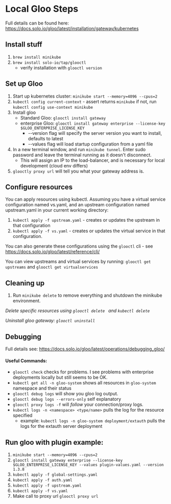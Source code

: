 # Local Gloo Steps
Full details can be found here: https://docs.solo.io/gloo/latest/installation/gateway/kubernetes
## Install stuff

1) `brew install minikube`
2) `brew install solo-io/tap/glooctl`
    - verify installation with `glooctl version`


## Set up Gloo

1) Start up kubernetes cluster: `minikube start --memory=4096 --cpus=2`
2) `kubectl config current-context` 
       - assert returns `minikube` if not, run `kubectl config use-context minikube`
3) Install gloo
    - Standard Gloo: `glooctl install gateway`
    - enterprise Gloo: `glooctl install gateway enterprise --license-key $GLOO_ENTERPRISE_LICENSE_KEY`
        - --version flag will specify the server version you want to install, defaults to latest
        - --values flag will load startup configuration from a yaml file
4) In a new terminal window, and run `minikube tunnel`.  Enter sudo password and leave the terminal running as it doesn't disconnect.
    - This will assign an IP to the load-balancer, and is necessary for local development (cloud env differs)
5) `glooctly proxy url` will tell you what your gateway address is.

## Configure resources
You can apply resources using kubectl.  Assuming you have a virtual service configuration named vs.yaml, and an upstream configuration named upstream.yaml in your current working directory:
 1) `kubectl apply -f upstream.yaml` - creates or updates the upstream in that configuration
 2) `kubectl apply -f vs.yaml` - creates or updates the virtual service in that configuration.
 
You can also generate these configurations using the `glooctl` cli - see https://docs.solo.io/gloo/latest/reference/cli/

 You can view upstreams and virtual services by running:
 `glooctl get upstreams` and `glooctl get virtualservices`
 
 ## Cleaning up
 1) Run `minikube delete` to remove everything and shutdown the minikube environment. 
 
 _Delete specific resources using `glooctl delete ` and `kubectl delete`_
 
 _Uninstall gloo gateway: `glooctl uninstall`_
 
 ## Debugging
 Full details see: https://docs.solo.io/gloo/latest/operations/debugging_gloo/
 
 #### Useful Commands:
 - `glooctl check` checks for problems.  I see problems with enterprise deployments locally but still seems to be OK.
 - `kubectl get all -n gloo-system` shows all resources in `gloo-system` namespace and their status
 - `glooctl debug logs` will show you gloo log output.
 - `glooctl debug logs --errors-only` self explanatory
 - `glooctl proxy logs -f` will *follow* your connection/proxy logs.
 - `kubectl logs -n <namespace> <type/name>` pulls the log for the resource specified
    - example: `kubectl logs -n gloo-system deployment/extauth` pulls the logs for the extauth server deployment
    
 ## Run gloo with plugin example:
 1) `minikube start --memory=4096 --cpus=2`
 2) `glooctl install gateway enterprise --license-key $GLOO_ENTERPRISE_LICENSE_KEY --values plugin-values.yaml --version 1.3.8`
 3) `kubectl apply -f global-settings.yaml`
 4) `kubectl apply -f auth.yaml`
 5) `kubectl apply -f upstream.yaml`
 6) `kubectl apply -f vs.yaml`
 7) Make call to proxy url `glooctl proxy url`